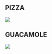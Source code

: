 ## PIZZA

![](https://supercurioso.com/wp-content/uploads/2023/04/persona-recibiendo-un-pedazo-de-pizza-de-pepperoni-con-queso.jpg_s1024x1024wisk20cokpgZ7WhSGy-697KHu_dT5N8dfYatJ7VWHouPzGmGBs.jpg)

## GUACAMOLE
![](https://www.skinnytaste.com/wp-content/uploads/2017/01/Guacamole-2.jpg)

